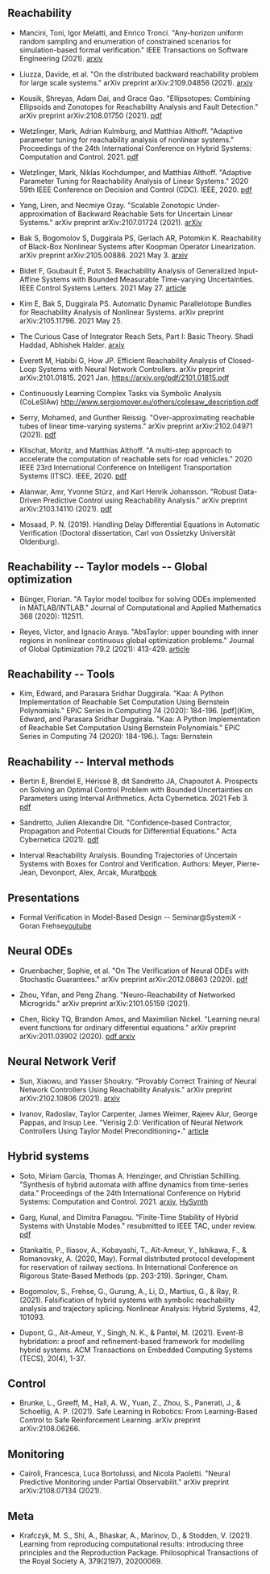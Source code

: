 ## Reachability

- Mancini, Toni, Igor Melatti, and Enrico Tronci. "Any-horizon uniform random sampling and enumeration of constrained scenarios for simulation-based formal verification." IEEE Transactions on Software Engineering (2021). [arxiv](https://arxiv.org/pdf/2109.03330.pdf)

- Liuzza, Davide, et al. "On the distributed backward reachability problem for large scale systems." arXiv preprint arXiv:2109.04856 (2021). [arxiv](https://arxiv.org/pdf/2109.04856.pdf)
 
- Kousik, Shreyas, Adam Dai, and Grace Gao. "Ellipsotopes: Combining Ellipsoids and Zonotopes for Reachability Analysis and Fault Detection." arXiv preprint arXiv:2108.01750 (2021). [pdf](https://arxiv.org/pdf/2108.01750.pdf)
  
- Wetzlinger, Mark, Adrian Kulmburg, and Matthias Althoff. "Adaptive parameter tuning for reachability analysis of nonlinear systems." Proceedings of the 24th International Conference on Hybrid Systems: Computation and Control. 2021. [pdf](https://mediatum.ub.tum.de/doc/1615814/1615814.pdf)

- Wetzlinger, Mark, Niklas Kochdumper, and Matthias Althoff. "Adaptive Parameter Tuning for Reachability Analysis of Linear Systems." 2020 59th IEEE Conference on Decision and Control (CDC). IEEE, 2020. [pdf](https://arxiv.org/pdf/2006.12091.pdf)

- Yang, Liren, and Necmiye Ozay. "Scalable Zonotopic Under-approximation of Backward Reachable Sets for Uncertain Linear Systems." arXiv preprint arXiv:2107.01724 (2021). [arXiv](https://arxiv.org/pdf/2107.01724.pdf)

- Bak S, Bogomolov S, Duggirala PS, Gerlach AR, Potomkin K. Reachability of Black-Box Nonlinear Systems after Koopman Operator Linearization. arXiv preprint arXiv:2105.00886. 2021 May 3. [arxiv](https://arxiv.org/abs/2105.00886)

- Bidet F, Goubault É, Putot S. Reachability Analysis of Generalized Input-Affine Systems with Bounded Measurable Time-varying Uncertainties. IEEE Control Systems Letters. 2021 May 27. [article](https://ieeexplore.ieee.org/abstract/document/9442847)

- Kim E, Bak S, Duggirala PS. Automatic Dynamic Parallelotope Bundles for Reachability Analysis of Nonlinear Systems. arXiv preprint arXiv:2105.11796. 2021 May 25.

- The Curious Case of Integrator Reach Sets, Part I: Basic Theory. Shadi Haddad, Abhishek Halder. [arxiv](https://arxiv.org/pdf/2102.11423.pdf)

- Everett M, Habibi G, How JP. Efficient Reachability Analysis of Closed-Loop Systems with Neural Network Controllers. arXiv preprint arXiv:2101.01815. 2021 Jan. https://arxiv.org/pdf/2101.01815.pdf

- Continuously Learning Complex Tasks via Symbolic Analysis (CoLeSlAw) http://www.sergiomover.eu/others/colesaw_description.pdf

- Serry, Mohamed, and Gunther Reissig. "Over-approximating reachable tubes of linear time-varying systems." arXiv preprint arXiv:2102.04971 (2021). [pdf](https://arxiv.org/pdf/2102.04971.pdf)

- Klischat, Moritz, and Matthias Althoff. "A multi-step approach to accelerate the computation of reachable sets for road vehicles." 2020 IEEE 23rd International Conference on Intelligent Transportation Systems (ITSC). IEEE, 2020. [pdf](https://www.researchgate.net/profile/Moritz-Klischat/publication/342448167_A_Multi-Step_Approach_to_Accelerate_the_Computation_of_Reachable_Sets_for_Road_Vehicles/links/5ef4baf6299bf18816e5127e/A-Multi-Step-Approach-to-Accelerate-the-Computation-of-Reachable-Sets-for-Road-Vehicles.pdf)

- Alanwar, Amr, Yvonne Stürz, and Karl Henrik Johansson. "Robust Data-Driven Predictive Control using Reachability Analysis." arXiv preprint arXiv:2103.14110 (2021). [pdf](https://arxiv.org/pdf/2103.14110.pdf)

- Mosaad, P. N. (2019). Handling Delay Differential Equations in Automatic Verification (Doctoral dissertation, Carl von Ossietzky Universität Oldenburg).

## Reachability -- Taylor models -- Global optimization

- Bünger, Florian. "A Taylor model toolbox for solving ODEs implemented in MATLAB/INTLAB." Journal of Computational and Applied Mathematics 368 (2020): 112511.

- Reyes, Victor, and Ignacio Araya. "AbsTaylor: upper bounding with inner regions in nonlinear continuous global optimization problems." Journal of Global Optimization 79.2 (2021): 413-429. [article](https://link.springer.com/article/10.1007/s10898-020-00878-z)

## Reachability -- Tools

- Kim, Edward, and Parasara Sridhar Duggirala. "Kaa: A Python Implementation of Reachable Set Computation Using Bernstein Polynomials." EPiC Series in Computing 74 (2020): 184-196. [pdf](Kim, Edward, and Parasara Sridhar Duggirala. "Kaa: A Python Implementation of Reachable Set Computation Using Bernstein Polynomials." EPiC Series in Computing 74 (2020): 184-196.). Tags: Bernstein

 
## Reachability -- Interval methods

- Bertin E, Brendel E, Hérissé B, dit Sandretto JA, Chapoutot A. Prospects on Solving an Optimal Control Problem with Bounded Uncertainties on Parameters using Interval Arithmetics. Acta Cybernetica. 2021 Feb 3. [pdf](https://cyber.bibl.u-szeged.hu/index.php/actcybern/article/download/4142/4021)

- Sandretto, Julien Alexandre Dit. "Confidence-based Contractor, Propagation and Potential Clouds for Differential Equations." Acta Cybernetica (2021). [pdf](https://cyber.bibl.u-szeged.hu/index.php/actcybern/article/download/4133/4017)

- Interval Reachability Analysis. Bounding Trajectories of Uncertain Systems with Boxes for Control and Verification. Authors: Meyer, Pierre-Jean, Devonport, Alex, Arcak, Murat[book](https://www.springer.com/gp/book/9783030651091)



## Presentations

- Formal Verification in Model-Based Design -- Seminar@SystemX - Goran Frehse[youtube](https://www.youtube.com/watch?v=_J6UH0PnNA0)


## Neural ODEs

- Gruenbacher, Sophie, et al. "On The Verification of Neural ODEs with Stochastic Guarantees." arXiv preprint arXiv:2012.08863 (2020). [pdf](https://arxiv.org/pdf/2012.08863.pdf)

- Zhou, Yifan, and Peng Zhang. "Neuro-Reachability of Networked Microgrids." arXiv preprint arXiv:2101.05159 (2021). 

- Chen, Ricky TQ, Brandon Amos, and Maximilian Nickel. "Learning neural event functions for ordinary differential equations." arXiv preprint arXiv:2011.03902 (2020). [pdf arxiv](https://arxiv.org/pdf/2011.03902.pdf)
 
## Neural Network Verif

- Sun, Xiaowu, and Yasser Shoukry. "Provably Correct Training of Neural Network Controllers Using Reachability Analysis." arXiv preprint arXiv:2102.10806 (2021).
[arxiv](https://arxiv.org/pdf/2102.10806.pdf)


- Ivanov, Radoslav, Taylor Carpenter, James Weimer, Rajeev Alur, George Pappas, and Insup Lee. "Verisig 2.0: Verification of Neural Network Controllers Using Taylor Model Preconditioning⋆." [article](seas.upenn.edu/~rivanov/cpub/cav21-ivanov.pdfeee)

## Hybrid systems

- Soto, Miriam García, Thomas A. Henzinger, and Christian Schilling. "Synthesis of hybrid automata with affine dynamics from time-series data." Proceedings of the 24th International Conference on Hybrid Systems: Computation and Control. 2021. [arxiv](https://arxiv.org/pdf/2102.12734.pdf), [HySynth](https://github.com/HySynth/HySynth-HSCC-2021)
 
- Garg, Kunal, and Dimitra Panagou. "Finite-Time Stability of Hybrid Systems with Unstable Modes." resubmitted to IEEE TAC, under review. [pdf](http://www-personal.umich.edu/~kgarg/uploads/papers/LCSS_FTS_of_Hybrid_systems.pdf)

- Stankaitis, P., Iliasov, A., Kobayashi, T., Aït-Ameur, Y., Ishikawa, F., & Romanovsky, A. (2020, May). Formal distributed protocol development for reservation of railway sections. In International Conference on Rigorous State-Based Methods (pp. 203-219). Springer, Cham.

- Bogomolov, S., Frehse, G., Gurung, A., Li, D., Martius, G., & Ray, R. (2021). Falsification of hybrid systems with symbolic reachability analysis and trajectory splicing. Nonlinear Analysis: Hybrid Systems, 42, 101093.

- Dupont, G., Ait-Ameur, Y., Singh, N. K., & Pantel, M. (2021). Event-B hybridation: a proof and refinement-based framework for modelling hybrid systems. ACM Transactions on Embedded Computing Systems (TECS), 20(4), 1-37.


## Control

- Brunke, L., Greeff, M., Hall, A. W., Yuan, Z., Zhou, S., Panerati, J., & Schoellig, A. P. (2021). Safe Learning in Robotics: From Learning-Based Control to Safe Reinforcement Learning. arXiv preprint arXiv:2108.06266.

## Monitoring

- Cairoli, Francesca, Luca Bortolussi, and Nicola Paoletti. "Neural Predictive Monitoring under Partial Observabilit." arXiv preprint arXiv:2108.07134 (2021).

## Meta

- Krafczyk, M. S., Shi, A., Bhaskar, A., Marinov, D., & Stodden, V. (2021). Learning from reproducing computational results: introducing three principles and the Reproduction Package. Philosophical Transactions of the Royal Society A, 379(2197), 20200069.
